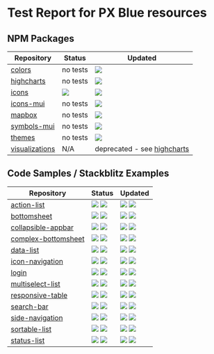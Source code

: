 # Test Report for PX Blue resources

## NPM Packages
| Repository | Status | Updated |
|-------|--------|-----------|
|[colors](https://github.com/pxblue/colors/tree/master)| no tests| ![](https://img.shields.io/github/last-commit/pxblue/colors.svg?style=flat)|
|[highcharts](https://github.com/pxblue/highcharts/tree/master)| no tests | ![](https://img.shields.io/github/last-commit/pxblue/highcharts.svg?style=flat)|
|[icons](https://github.com/pxblue/icons/tree/master)|  ![](https://img.shields.io/circleci/project/github/pxblue/icons/master.svg?style=flat) | ![](https://img.shields.io/github/last-commit/pxblue/icons.svg?style=flat)|
|[icons-mui](https://github.com/pxblue/icons-mui/tree/master)| no tests | ![](https://img.shields.io/github/last-commit/pxblue/icons-mui.svg?style=flat)|
|[mapbox](https://github.com/pxblue/mapbox/tree/master)|no tests| ![](https://img.shields.io/github/last-commit/pxblue/mapbox.svg?style=flat)|
|[symbols-mui](https://github.com/pxblue/symbols-mui/tree/master)|no tests|![](https://img.shields.io/github/last-commit/pxblue/symbols-mui.svg?style=flat)|
|[themes](https://github.com/pxblue/themes/tree/master)|no tests|![](https://img.shields.io/github/last-commit/pxblue/themes.svg?style=flat)|
|[visualizations](https://github.com/pxblue/visualizations/tree/master)| N/A | deprecated - see [highcharts](https://github.com/pxblue/highcharts/tree/master)|

## Code Samples / Stackblitz Examples
| Repository | Status | Updated |
|-------|--------|---------|
|[action-list](https://github.com/pxblue/action-list)|![](https://img.shields.io/circleci/project/github/pxblue/action-list/angular.svg?label=Angular&style=flat) ![](https://img.shields.io/circleci/project/github/pxblue/action-list/react.svg?label=React&style=flat)|![](https://img.shields.io/github/last-commit/pxblue/action-list/angular.svg?label=Angular&style=flat) ![](https://img.shields.io/github/last-commit/pxblue/action-list/react.svg?label=React&style=flat)|
|[bottomsheet](https://github.com/pxblue/bottomsheet)|![](https://img.shields.io/circleci/project/github/pxblue/bottomsheet/angular.svg?label=Angular&style=flat) ![](https://img.shields.io/circleci/project/github/pxblue/bottomsheet/react.svg?label=React&style=flat)|![](https://img.shields.io/github/last-commit/pxblue/bottomsheet/angular.svg?label=Angular&style=flat) ![](https://img.shields.io/github/last-commit/pxblue/bottomsheet/react.svg?label=React&style=flat)|
|[collapsible-appbar](https://github.com/pxblue/collapsible-appbar)|![](https://img.shields.io/circleci/project/github/pxblue/collapsible-appbar/angular.svg?label=Angular&style=flat) ![](https://img.shields.io/circleci/project/github/pxblue/collapsible-appbar/react.svg?label=React&style=flat)|![](https://img.shields.io/github/last-commit/pxblue/collapsible-appbar/angular.svg?label=Angular&style=flat) ![](https://img.shields.io/github/last-commit/pxblue/collapsible-appbar/react.svg?label=React&style=flat)|
|[complex-bottomsheet](https://github.com/pxblue/complex-bottomsheet)|![](https://img.shields.io/circleci/project/github/pxblue/complex-bottomsheet/angular.svg?label=Angular&style=flat) ![](https://img.shields.io/circleci/project/github/pxblue/complex-bottomsheet/react.svg?label=React&style=flat)|![](https://img.shields.io/github/last-commit/pxblue/complex-bottomsheet/angular.svg?label=Angular&style=flat) ![](https://img.shields.io/github/last-commit/pxblue/complex-bottomsheet/react.svg?label=React&style=flat)|
|[data-list](https://github.com/pxblue/data-list)|![](https://img.shields.io/circleci/project/github/pxblue/data-list/angular.svg?label=Angular&style=flat) ![](https://img.shields.io/circleci/project/github/pxblue/data-list/react.svg?label=React&style=flat)|![](https://img.shields.io/github/last-commit/pxblue/data-list/angular.svg?label=Angular&style=flat) ![](https://img.shields.io/github/last-commit/pxblue/data-list/react.svg?label=React&style=flat)|
|[icon-navigation](https://github.com/pxblue/icon-navigation)|![](https://img.shields.io/circleci/project/github/pxblue/icon-navigation/angular.svg?label=Angular&style=flat) ![](https://img.shields.io/circleci/project/github/pxblue/icon-navigation/react.svg?label=React&style=flat)|![](https://img.shields.io/github/last-commit/pxblue/icon-navigation/angular.svg?label=Angular&style=flat) ![](https://img.shields.io/github/last-commit/pxblue/icon-navigation/react.svg?label=React&style=flat)|
|[login](https://github.com/pxblue/login)|![](https://img.shields.io/circleci/project/github/pxblue/login/angular.svg?label=Angular&style=flat) ![](https://img.shields.io/circleci/project/github/pxblue/login/react.svg?label=React&style=flat)|![](https://img.shields.io/github/last-commit/pxblue/login/angular.svg?label=Angular&style=flat) ![](https://img.shields.io/github/last-commit/pxblue/login/react.svg?label=React&style=flat)|
|[multiselect-list](https://github.com/pxblue/multiselect-list)|![](https://img.shields.io/circleci/project/github/pxblue/multiselect-list/angular.svg?label=Angular&style=flat) ![](https://img.shields.io/circleci/project/github/pxblue/multiselect-list/react.svg?label=React&style=flat)|![](https://img.shields.io/github/last-commit/pxblue/multiselect-list/angular.svg?label=Angular&style=flat) ![](https://img.shields.io/github/last-commit/pxblue/multiselect-list/react.svg?label=React&style=flat)|
|[responsive-table](https://github.com/pxblue/responsive-table)|![](https://img.shields.io/circleci/project/github/pxblue/responsive-table/angular.svg?label=Angular&style=flat) ![](https://img.shields.io/circleci/project/github/pxblue/responsive-table/react.svg?label=React&style=flat)|![](https://img.shields.io/github/last-commit/pxblue/responsive-table/angular.svg?label=Angular&style=flat) ![](https://img.shields.io/github/last-commit/pxblue/responsive-table/react.svg?label=React&style=flat)|
|[search-bar](https://github.com/pxblue/search-bar)|![](https://img.shields.io/circleci/project/github/pxblue/search-bar/angular.svg?label=Angular&style=flat) ![](https://img.shields.io/circleci/project/github/pxblue/search-bar/react.svg?label=React&style=flat)|![](https://img.shields.io/github/last-commit/pxblue/search-bar/angular.svg?label=Angular&style=flat) ![](https://img.shields.io/github/last-commit/pxblue/search-bar/react.svg?label=React&style=flat)|
|[side-navigation](https://github.com/pxblue/side-navigation)|![](https://img.shields.io/circleci/project/github/pxblue/side-navigation/angular.svg?label=Angular&style=flat) ![](https://img.shields.io/circleci/project/github/pxblue/side-navigation/react.svg?label=React&style=flat)|![](https://img.shields.io/github/last-commit/pxblue/side-navigation/angular.svg?label=Angular&style=flat) ![](https://img.shields.io/github/last-commit/pxblue/side-navigation/react.svg?label=React&style=flat)|
|[sortable-list](https://github.com/pxblue/sortable-list)|![](https://img.shields.io/circleci/project/github/pxblue/sortable-list/angular.svg?label=Angular&style=flat) ![](https://img.shields.io/circleci/project/github/pxblue/sortable-list/react.svg?label=React&style=flat)|![](https://img.shields.io/github/last-commit/pxblue/sortable-list/angular.svg?label=Angular&style=flat) ![](https://img.shields.io/github/last-commit/pxblue/sortable-list/react.svg?label=React&style=flat)|
|[status-list](https://github.com/pxblue/status-list)|![](https://img.shields.io/circleci/project/github/pxblue/status-list/angular.svg?label=Angular&style=flat) ![](https://img.shields.io/circleci/project/github/pxblue/status-list/react.svg?label=React&style=flat)|![](https://img.shields.io/github/last-commit/pxblue/status-list/angular.svg?label=Angular&style=flat) ![](https://img.shields.io/github/last-commit/pxblue/status-list/react.svg?label=React&style=flat)|
